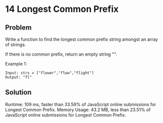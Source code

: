 # 14 Longest Common Prefix

## Problem
Write a function to find the longest common prefix string amongst an array of strings.

If there is no common prefix, return an empty string "".

Example 1:
```dash
Input: strs = ["flower","flow","flight"]
Output: "fl"
```

## Solution

Runtime: 109 ms, faster than 33.59% of JavaScript online submissions for Longest Common Prefix.
Memory Usage: 43.2 MB, less than 23.51% of JavaScript online submissions for Longest Common Prefix.
